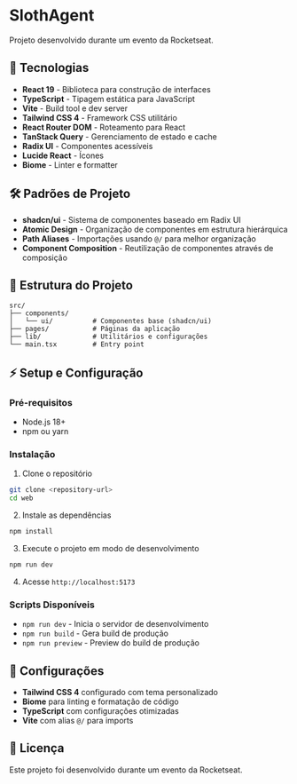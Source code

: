 # SlothAgent

Projeto desenvolvido durante um evento da Rocketseat.

## 🚀 Tecnologias

- **React 19** - Biblioteca para construção de interfaces
- **TypeScript** - Tipagem estática para JavaScript
- **Vite** - Build tool e dev server
- **Tailwind CSS 4** - Framework CSS utilitário
- **React Router DOM** - Roteamento para React
- **TanStack Query** - Gerenciamento de estado e cache
- **Radix UI** - Componentes acessíveis
- **Lucide React** - Ícones
- **Biome** - Linter e formatter

## 🛠️ Padrões de Projeto

- **shadcn/ui** - Sistema de componentes baseado em Radix UI
- **Atomic Design** - Organização de componentes em estrutura hierárquica
- **Path Aliases** - Importações usando `@/` para melhor organização
- **Component Composition** - Reutilização de componentes através de composição

## 📁 Estrutura do Projeto

```
src/
├── components/
│   └── ui/          # Componentes base (shadcn/ui)
├── pages/           # Páginas da aplicação
├── lib/             # Utilitários e configurações
└── main.tsx         # Entry point
```

## ⚡ Setup e Configuração

### Pré-requisitos

- Node.js 18+
- npm ou yarn

### Instalação

1. Clone o repositório

```bash
git clone <repository-url>
cd web
```

2. Instale as dependências

```bash
npm install
```

3. Execute o projeto em modo de desenvolvimento

```bash
npm run dev
```

4. Acesse `http://localhost:5173`

### Scripts Disponíveis

- `npm run dev` - Inicia o servidor de desenvolvimento
- `npm run build` - Gera build de produção
- `npm run preview` - Preview do build de produção

## 🎨 Configurações

- **Tailwind CSS 4** configurado com tema personalizado
- **Biome** para linting e formatação de código
- **TypeScript** com configurações otimizadas
- **Vite** com alias `@/` para imports

## 📝 Licença

Este projeto foi desenvolvido durante um evento da Rocketseat.

